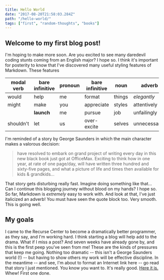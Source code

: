```yaml
---
title: Hello World
date: "2017-08-20T21:58:03.284Z"
path: "/hello-world/"
tags: ["first", "random-thoughts", "books"]
---
```


## Welcome to my first blog post!
I'm hoping to make more soon. Are you excited to see many daredevil coding stunts coming from an English major? I hope so. I think it's important for posterity to know that I've discovered many useful styling features of Markdown. These features

| modal verb     | bare infinitive | pronoun | bare infinitive | noun    | adverb        | conjunction |
| -------------- | --------------- | ------- | --------------- | ------- | ------------- | ----------- |
| would          | help            | me      | format          | things  | _elegantly_   | and         |
| might          | make            | you     | appreciate      | styles  | attentively   | or          |
|                | **launch**      | me      | pursue          | job     | unfailingly   | but         |
| shouldn't      | let             | us      | over-excite     | selves  | unnecessarily | (though).     |

I'm reminded of a story by George Saunders in which the main character makes a valorous decision:

> have resolved to embark on grand project of writing every day in this new black book just got at OfficeMax. Exciting to think how in one year, at rate of one page/day, will have written three hundred and sixty-five pages, and what a picture of life and times then available for kids & grandkids...

That story gets disturbing really fast. Imagine doing something like that... Can I continue this blogging journey without blood on my hands? I hope so. So far, Markdown is _extremely_ easy to work with. And look at that, I've just italicized an adverb! You must have seen the quote block too. Very smooth. This is going well.

## My goals
I came to the Recurse Center to become a dramatically better programmer, as they say, and I'm working hard. I think starting a blog will help add to the drama. What if I miss a post? And seven weeks have already gone by, and this is the first peep you've seen from me! These are the kinds of pressures that keep me going. Nothing too dramatic -- this isn't a George Saunders world (!) -- but having to show others my work will be effective discipline. In the meantime -- and see, I'm about to format an Internet link here -- go read that story I just mentioned. You know you want to. It's really good. [Here it is.](http://www.newyorker.com/magazine/2012/10/15/the-semplica-girl-diaries) Whew! First one done.
